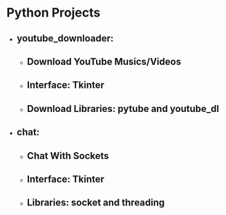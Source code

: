 # Python Projects
- ## **youtube_downloader**:
    - ## Download YouTube Musics/Videos
    - ## Interface: Tkinter
    - ## Download Libraries: pytube and youtube_dl
- ## **chat**:
    - ## Chat With Sockets
    - ## Interface: Tkinter
    - ## Libraries: socket and threading
